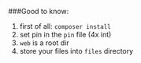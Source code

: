 
###Good to know:
1. first of all: `composer install`
2. set pin in the `pin` file (4x int)
3. `web` is a root dir
4. store your files into `files` directory
